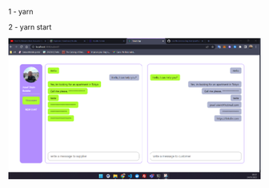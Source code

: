 <p>1 - yarn</p>
<p>2 - yarn start</p>

<img src="https://github.com/JosefButzke/coding-test-josefbutzke-front/blob/master/Screenshot%202023-01-24%20093741.png" />

